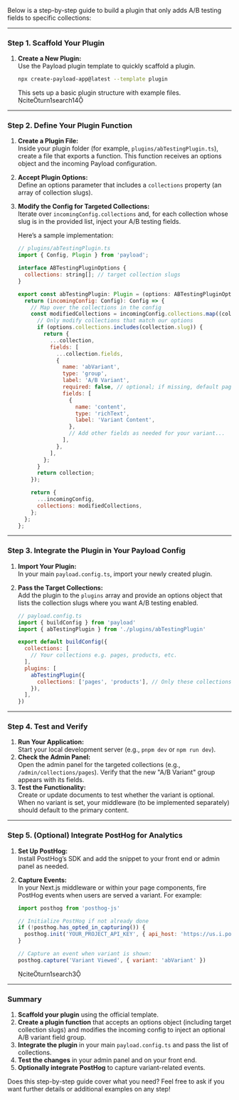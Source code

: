 Below is a step-by-step guide to build a plugin that only adds A/B testing fields to specific collections:

---

### Step 1. Scaffold Your Plugin

1. **Create a New Plugin:**  
   Use the Payload plugin template to quickly scaffold a plugin.
   ```bash
   npx create-payload-app@latest --template plugin
   ```
   This sets up a basic plugin structure with example files.  
   citeturn1search14

---

### Step 2. Define Your Plugin Function

1. **Create a Plugin File:**  
   Inside your plugin folder (for example, `plugins/abTestingPlugin.ts`), create a file that exports a function. This function receives an options object and the incoming Payload configuration.
2. **Accept Plugin Options:**  
   Define an options parameter that includes a `collections` property (an array of collection slugs).
3. **Modify the Config for Targeted Collections:**  
   Iterate over `incomingConfig.collections` and, for each collection whose slug is in the provided list, inject your A/B testing fields.

   Here’s a sample implementation:

   ```js
   // plugins/abTestingPlugin.ts
   import { Config, Plugin } from 'payload';

   interface ABTestingPluginOptions {
     collections: string[]; // target collection slugs
   }

   export const abTestingPlugin: Plugin = (options: ABTestingPluginOptions) => {
     return (incomingConfig: Config): Config => {
       // Map over the collections in the config
       const modifiedCollections = incomingConfig.collections.map((collection) => {
         // Only modify collections that match our options
         if (options.collections.includes(collection.slug)) {
           return {
             ...collection,
             fields: [
               ...collection.fields,
               {
                 name: 'abVariant',
                 type: 'group',
                 label: 'A/B Variant',
                 required: false, // optional; if missing, default page will be used
                 fields: [
                   {
                     name: 'content',
                     type: 'richText',
                     label: 'Variant Content',
                   },
                   // Add other fields as needed for your variant...
                 ],
               },
             ],
           };
         }
         return collection;
       });

       return {
         ...incomingConfig,
         collections: modifiedCollections,
       };
     };
   };
   ```

---

### Step 3. Integrate the Plugin in Your Payload Config

1. **Import Your Plugin:**  
   In your main `payload.config.ts`, import your newly created plugin.
2. **Pass the Target Collections:**  
   Add the plugin to the `plugins` array and provide an options object that lists the collection slugs where you want A/B testing enabled.

   ```js
   // payload.config.ts
   import { buildConfig } from 'payload'
   import { abTestingPlugin } from './plugins/abTestingPlugin'

   export default buildConfig({
     collections: [
       // Your collections e.g. pages, products, etc.
     ],
     plugins: [
       abTestingPlugin({
         collections: ['pages', 'products'], // Only these collections will have the abVariant field
       }),
     ],
   })
   ```

---

### Step 4. Test and Verify

1. **Run Your Application:**  
   Start your local development server (e.g., `pnpm dev` or `npm run dev`).
2. **Check the Admin Panel:**  
   Open the admin panel for the targeted collections (e.g., `/admin/collections/pages`). Verify that the new "A/B Variant" group appears with its fields.
3. **Test the Functionality:**  
   Create or update documents to test whether the variant is optional. When no variant is set, your middleware (to be implemented separately) should default to the primary content.

---

### Step 5. (Optional) Integrate PostHog for Analytics

1. **Set Up PostHog:**  
   Install PostHog’s SDK and add the snippet to your front end or admin panel as needed.
2. **Capture Events:**  
   In your Next.js middleware or within your page components, fire PostHog events when users are served a variant. For example:

   ```js
   import posthog from 'posthog-js'

   // Initialize PostHog if not already done
   if (!posthog.has_opted_in_capturing()) {
     posthog.init('YOUR_PROJECT_API_KEY', { api_host: 'https://us.i.posthog.com' })
   }

   // Capture an event when variant is shown:
   posthog.capture('Variant Viewed', { variant: 'abVariant' })
   ```

   citeturn1search3

---

### Summary

1. **Scaffold your plugin** using the official template.
2. **Create a plugin function** that accepts an options object (including target collection slugs) and modifies the incoming config to inject an optional A/B variant field group.
3. **Integrate the plugin** in your main `payload.config.ts` and pass the list of collections.
4. **Test the changes** in your admin panel and on your front end.
5. **Optionally integrate PostHog** to capture variant-related events.

Does this step-by-step guide cover what you need? Feel free to ask if you want further details or additional examples on any step!
